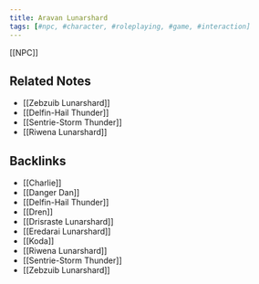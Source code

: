 ```yaml
---
title: Aravan Lunarshard
tags: [#npc, #character, #roleplaying, #game, #interaction]
---
```


[[NPC]]

## Related Notes
- [[Zebzuib Lunarshard]]
- [[Delfin-Hail Thunder]]
- [[Sentrie-Storm Thunder]]
- [[Riwena Lunarshard]]

## Backlinks
- [[Charlie]]
- [[Danger Dan]]
- [[Delfin-Hail Thunder]]
- [[Dren]]
- [[Drisraste Lunarshard]]
- [[Eredarai Lunarshard]]
- [[Koda]]
- [[Riwena Lunarshard]]
- [[Sentrie-Storm Thunder]]
- [[Zebzuib Lunarshard]]